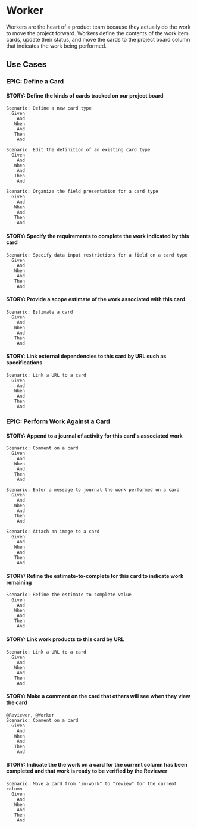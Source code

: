 # Worker

Workers are the heart of a product team because they actually do the work to move the project forward. Workers define the contents of the work item cards, update their status, and move the cards to the project board column that indicates the work being performed.

## Use Cases

### EPIC: Define a Card

#### STORY: Define the kinds of cards tracked on our project board

```Gherkin
Scenario: Define a new card type
  Given
    And
   When
    And
   Then
    And
    
Scenario: Edit the definition of an existing card type
  Given
    And
   When
    And
   Then
    And

Scenario: Organize the field presentation for a card type
  Given
    And
   When
    And
   Then
    And
```

#### STORY: Specify the requirements to complete the work indicated by this card

```Gherkin
Scenario: Specify data input restrictions for a field on a card type
  Given
    And
   When
    And
   Then
    And
```

#### STORY: Provide a scope estimate of the work associated with this card

```Gherkin
Scenario: Estimate a card
  Given
    And
   When
    And
   Then
    And
```

#### STORY: Link external dependencies to this card by URL such as specifications

```Gherkin
Scenario: Link a URL to a card
  Given
    And
   When
    And
   Then
    And
```

### EPIC: Perform Work Against a Card

#### STORY: Append to a journal of activity for this card's associated work

```Gherkin
Scenario: Comment on a card
  Given
    And
   When
    And
   Then
    And

Scenario: Enter a message to journal the work performed on a card
  Given
    And
   When
    And
   Then
    And

Scenario: Attach an image to a card
  Given
    And
   When
    And
   Then
    And
```

#### STORY: Refine the estimate-to-complete for this card to indicate work remaining

```Gherkin
Scenario: Refine the estimate-to-complete value
  Given
    And
   When
    And
   Then
    And
```

#### STORY: Link work products to this card by URL

```Gherkin
Scenario: Link a URL to a card
  Given
    And
   When
    And
   Then
    And
```

#### STORY: Make a comment on the card that others will see when they view the card

```Gherkin
@Reviewer, @Worker
Scenario: Comment on a card
  Given
    And
   When
    And
   Then
    And
```

#### STORY: Indicate the the work on a card for the current column has been completed and that work is ready to be verified by the Reviewer

```Gherkin
Scenario: Move a card from "in-work" to "review" for the current column
  Given
    And
   When
    And
   Then
    And
```
